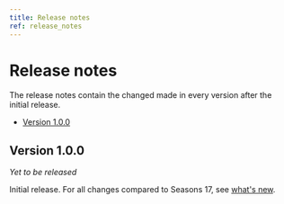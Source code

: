 ```yaml
---
title: Release notes
ref: release_notes
---
```


# Release notes
The release notes contain the changed made in every version after the initial release.

- [Version 1.0.0](#version-100)

## Version 1.0.0
*Yet to be released*

Initial release. For all changes compared to Seasons 17, see [what's new](/mods/seasons19).
